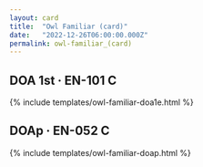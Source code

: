 ```yaml
---
layout: card
title:  "Owl Familiar (card)"
date:   "2022-12-26T06:00:00.000Z"
permalink: owl-familiar_(card)
---
```


## DOA 1st &middot; EN-101 C

{% include templates/owl-familiar-doa1e.html %}


## DOAp &middot; EN-052 C

{% include templates/owl-familiar-doap.html %}
